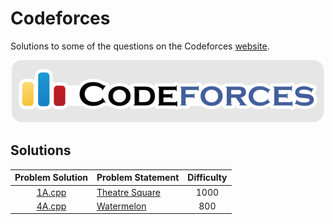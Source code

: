 # Codeforces

Solutions to some of the questions on the Codeforces [website](http://codeforces.com/ "Codeforces").

<p align="center"><img src="../assets/codeforces.png"></p>

## Solutions

| Problem Solution | Problem Statement                                                                                    | Difficulty |
|:----------------:|------------------------------------------------------------------------------------------------------|:----------:|
| [1A.cpp]			| [Theatre Square](https://codeforces.com/problemset/problem/1/A)			| 1000			|
| [4A.cpp]			| [Watermelon](https://codeforces.com/problemset/problem/4/A)				| 800			|

[//]: # (Solutions)

[1A.cpp]: Solutions/1A.cpp
[4A.cpp]: Solutions/4A.cpp

[//]: # (EOF)
